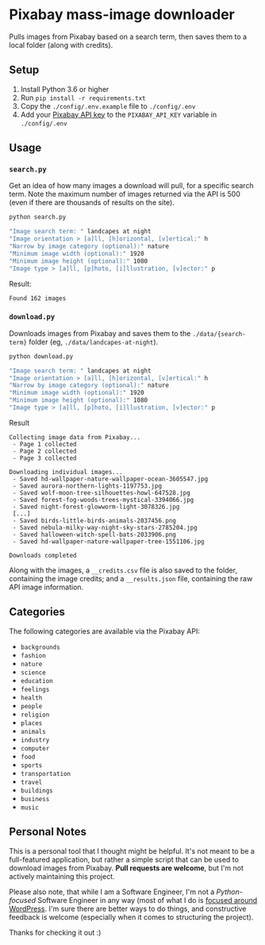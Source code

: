 # Pixabay mass-image downloader

Pulls images from Pixabay based on a search term, then saves them to a local folder (along with credits).



## Setup

1. Install Python 3.6 or higher
2. Run `pip install -r requirements.txt`
3. Copy the `./config/.env.example` file to `./config/.env`
4. Add your [Pixabay API key](https://pixabay.com/api/docs/) to the `PIXABAY_API_KEY` variable in `./config/.env`

## Usage

### `search.py`

Get an idea of how many images a download will pull, for a specific search term. Note the maximum number of images returned 
via the API is 500 (even if there are thousands of results on the site).

```bash
python search.py

"Image search term: " landcapes at night
"Image orientation > [a]ll, [h]orizontal, [v]ertical:" h
"Narrow by image category (optional):" nature
"Minimum image width (optional):" 1920
"Minimum image height (optional):" 1080 
"Image type > [a]ll, [p]hoto, [i]llustration, [v]ector:" p
```

Result:

```text
Found 162 images
```

### `download.py`

Downloads images from Pixabay and saves them to the `./data/{search-term}` folder (eg, `./data/landcapes-at-night`).

```bash
python download.py

"Image search term: " landcapes at night
"Image orientation > [a]ll, [h]orizontal, [v]ertical:" h
"Narrow by image category (optional):" nature
"Minimum image width (optional):" 1920
"Minimum image height (optional):" 1080 
"Image type > [a]ll, [p]hoto, [i]llustration, [v]ector:" p
```

Result

```text
Collecting image data from Pixabay...
 - Page 1 collected
 - Page 2 collected
 - Page 3 collected

Downloading individual images...
 - Saved hd-wallpaper-nature-wallpaper-ocean-3605547.jpg
 - Saved aurora-northern-lights-1197753.jpg
 - Saved wolf-moon-tree-silhouettes-howl-647528.jpg
 - Saved forest-fog-woods-trees-mystical-3394066.jpg
 - Saved night-forest-glowworm-light-3078326.jpg 
 [...]
 - Saved birds-little-birds-animals-2037456.png
 - Saved nebula-milky-way-night-sky-stars-2785204.jpg
 - Saved halloween-witch-spell-bats-2033906.png
 - Saved hd-wallpaper-nature-wallpaper-tree-1551106.jpg

Downloads completed
```

Along with the images, a `__credits.csv` file is also saved to the folder, containing the image credits; and a 
`__results.json` file, containing the raw API image information.

## Categories

The following categories are available via the Pixabay API:

* `backgrounds`
* `fashion`
* `nature`
* `science`
* `education`
* `feelings`
* `health`
* `people`
* `religion`
* `places`
* `animals`
* `industry`
* `computer`
* `food`
* `sports`
* `transportation`
* `travel`
* `buildings`
* `business`
* `music`

## Personal Notes

This is a personal tool that I thought might be helpful. It's not meant to be a full-featured application, but rather a 
simple script that can be used to download images from Pixabay. **Pull requests are welcome**, but I'm not actively 
maintaining this project.

Please also note, that while I am a Software Engineer, I'm not a *Python-focused* Software Engineer in any way (most of
what I do is [focused around WordPress](https://profiles.wordpress.org/psdtofinal/#content-plugins). I'm sure there are 
better ways to do things, and constructive feedback is welcome (especially when it comes to structuring the project).

Thanks for checking it out :)